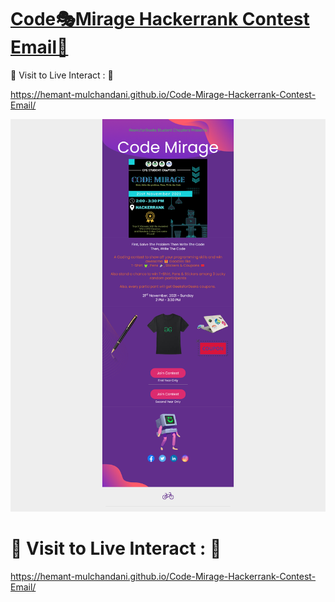 # [Code🎭Mirage Hackerrank Contest Email📧](https://hemant-mulchandani.github.io/Code-Mirage-Hackerrank-Contest-Email/)

  📌 Visit to Live Interact : 🔗

  https://hemant-mulchandani.github.io/Code-Mirage-Hackerrank-Contest-Email/

  ![Mail Capture](Media/Code-Mirage-Hackerrank-Contest-Email-Screenshot.png)

# 📌 Visit to Live Interact : 🔗

  https://hemant-mulchandani.github.io/Code-Mirage-Hackerrank-Contest-Email/ 
